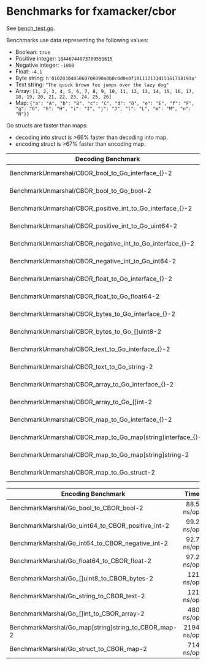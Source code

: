 # Benchmarks for fxamacker/cbor 

See [bench_test.go](bench_test.go).

Benchmarks use data representing the following values:

* Boolean: `true`
* Positive integer: `18446744073709551615`
* Negative integer: `-1000`
* Float: `-4.1`
* Byte string: `h'0102030405060708090a0b0c0d0e0f101112131415161718191a'`
* Text string: `"The quick brown fox jumps over the lazy dog"`
* Array: `[1, 2, 3, 4, 5, 6, 7, 8, 9, 10, 11, 12, 13, 14, 15, 16, 17, 18, 19, 20, 21, 22, 23, 24, 25, 26]`
* Map: `{"a": "A", "b": "B", "c": "C", "d": "D", "e": "E", "f": "F", "g": "G", "h": "H", "i": "I", "j": "J", "l": "L", "m": "M", "n": "N"}}`

Go structs are faster than maps:
* decoding into struct is >66% faster than decoding into map.
* encoding struct is >67% faster than encoding map.

Decoding Benchmark | Time | Memory | Allocs 
--- | ---: | ---: | ---:
BenchmarkUnmarshal/CBOR_bool_to_Go_interface_{}-2 | 143 ns/op | 16 B/op | 1 allocs/op
BenchmarkUnmarshal/CBOR_bool_to_Go_bool-2 | 89.6 ns/op | 1 B/op | 1 allocs/op
BenchmarkUnmarshal/CBOR_positive_int_to_Go_interface_{}-2 | 166 ns/op | 24 B/op | 2 allocs/op
BenchmarkUnmarshal/CBOR_positive_int_to_Go_uint64-2 | 101 ns/op | 8 B/op | 1 allocs/op
BenchmarkUnmarshal/CBOR_negative_int_to_Go_interface_{}-2 | 167 ns/op | 24 B/op | 2 allocs/op
BenchmarkUnmarshal/CBOR_negative_int_to_Go_int64-2 | 102 ns/op | 8 B/op | 1 allocs/op
BenchmarkUnmarshal/CBOR_float_to_Go_interface_{}-2 | 167 ns/op | 24 B/op | 2 allocs/op
BenchmarkUnmarshal/CBOR_float_to_Go_float64-2 | 101 ns/op | 8 B/op | 1 allocs/op
BenchmarkUnmarshal/CBOR_bytes_to_Go_interface_{}-2 | 214 ns/op | 80 B/op | 3 allocs/op
BenchmarkUnmarshal/CBOR_bytes_to_Go_[]uint8-2 | 187 ns/op | 64 B/op | 2 allocs/op
BenchmarkUnmarshal/CBOR_text_to_Go_interface_{}-2 | 245 ns/op | 80 B/op | 3 allocs/op
BenchmarkUnmarshal/CBOR_text_to_Go_string-2 | 181 ns/op | 64 B/op | 2 allocs/op
BenchmarkUnmarshal/CBOR_array_to_Go_interface_{}-2 |1121 ns/op | 672 B/op | 29 allocs/op
BenchmarkUnmarshal/CBOR_array_to_Go_[]int-2 | 1087 ns/op | 272 B/op | 3 allocs/op
BenchmarkUnmarshal/CBOR_map_to_Go_interface_{}-2 | 3093 ns/op | 1421 B/op | 30 allocs/op
BenchmarkUnmarshal/CBOR_map_to_Go_map[string]interface_{}-2 | 3936 ns/op | 964 B/op | 19 allocs/op
BenchmarkUnmarshal/CBOR_map_to_Go_map[string]string-2 | 2708 ns/op | 740 B/op | 5 allocs/op
BenchmarkUnmarshal/CBOR_map_to_Go_struct-2 | 1324 ns/op| 224 B/op | 2 allocs/op

Encoding Benchmark | Time | Memory | Allocs 
--- | ---: | ---: | ---:
BenchmarkMarshal/Go_bool_to_CBOR_bool-2 | 88.5 ns/op	| 1 B/op | 1 allocs/op
BenchmarkMarshal/Go_uint64_to_CBOR_positive_int-2 | 99.2 ns/op | 16 B/op | 1 allocs/op
BenchmarkMarshal/Go_int64_to_CBOR_negative_int-2 | 92.7 ns/op | 3 B/op | 1 allocs/op
BenchmarkMarshal/Go_float64_to_CBOR_float-2 | 97.2 ns/op	| 16 B/op | 1 allocs/op
BenchmarkMarshal/Go_[]uint8_to_CBOR_bytes-2 | 121 ns/op | 32 B/op	| 1 allocs/op
BenchmarkMarshal/Go_string_to_CBOR_text-2 | 121 ns/op | 48 B/op | 1 allocs/op
BenchmarkMarshal/Go_[]int_to_CBOR_array-2 | 480 ns/op | 32 B/op	| 1 allocs/op
BenchmarkMarshal/Go_map[string]string_to_CBOR_map-2 | 2194 ns/op | 576 B/op | 28 allocs/op
BenchmarkMarshal/Go_struct_to_CBOR_map-2 | 714 ns/op | 64 B/op | 1 allocs/op
